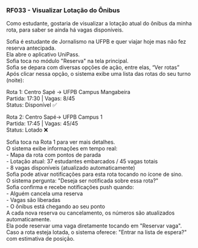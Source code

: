 ### **RF033 \- Visualizar Lotação do Ônibus**

Como estudante, gostaria de visualizar a lotação atual do ônibus da minha rota, para saber se ainda há vagas disponíveis.

Sofia é estudante de Jornalismo na UFPB e quer viajar hoje mas não fez reserva antecipada.  
Ela abre o aplicativo UniPass.  
Sofia toca no módulo "Reserva" na tela principal.  
Sofia se depara com diversas opções de ação, entre elas, “Ver rotas”  
Após clicar nessa opção, o sistema exibe uma lista das rotas do seu turno (noite):  
    
  Rota 1: Centro Sapé → UFPB Campus Mangabeira  
  Partida: 17:30 | Vagas: 8/45   
  Status: Disponível ✅  
    
  Rota 2: Centro Sapé→ UFPB Campus 1  
  Partida: 17:45 | Vagas: 45/45   
  Status: Lotado ❌

Sofia toca na Rota 1 para ver mais detalhes.  
O sistema exibe informações em tempo real:  
  \- Mapa da rota com pontos de parada  
  \- Lotação atual: 37 estudantes embarcados / 45 vagas totais  
  \- 8 vagas disponíveis (atualizado automaticamente)  
Sofia pode ativar notificações para esta rota tocando no ícone de sino.  
O sistema pergunta: "Deseja ser notificada sobre essa rota?"  
Sofia confirma e recebe notificações push quando:  
  \- Alguém cancela uma reserva  
  \- Vagas são liberadas  
  \- O ônibus está chegando ao seu ponto  
A cada nova reserva ou cancelamento, os números são atualizados automaticamente.  
Ela pode reservar uma vaga diretamente tocando em "Reservar vaga".  
Caso a rota esteja lotada, o sistema oferece: "Entrar na lista de espera?" com estimativa de posição.
